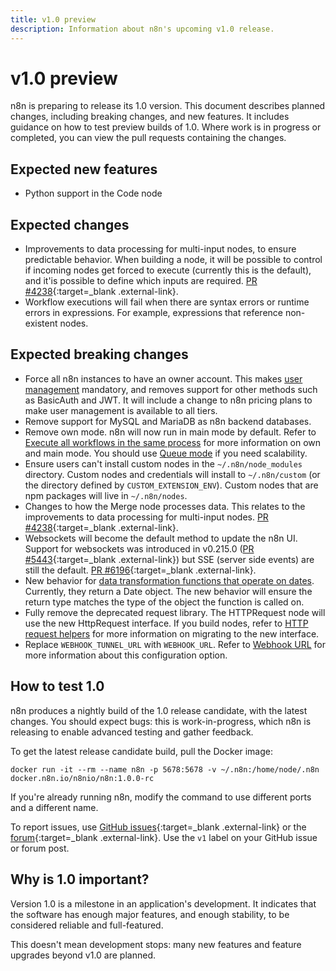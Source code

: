 ```yaml
---
title: v1.0 preview
description: Information about n8n's upcoming v1.0 release.
---
```


# v1.0 preview

n8n is preparing to release its 1.0 version. This document describes planned changes, including breaking changes, and new features. It includes guidance on how to test preview builds of 1.0. Where work is in progress or completed, you can view the pull requests containing the changes.

## Expected new features

* Python support in the Code node

## Expected changes

* Improvements to data processing for multi-input nodes, to ensure predictable behavior. When building a node, it will be possible to control if incoming nodes get forced to execute (currently this is the default), and it'is possible to define which inputs are required. [PR #4238](https://github.com/n8n-io/n8n/pull/4238){:target=_blank .external-link}.
* Workflow executions will fail when there are syntax errors or runtime errors in expressions. For example, expressions that reference non-existent nodes.


## Expected breaking changes

* Force all n8n instances to have an owner account. This makes [user management](/user-management/) mandatory, and removes support for other methods such as BasicAuth and JWT. It will include a change to n8n pricing plans to make user management is available to all tiers.
* Remove support for MySQL and MariaDB as n8n backend databases.
* Remove own mode. n8n will now run in main mode by default. Refer to [Execute all workflows in the same process](/hosting/environment-variables/configuration-methods/#execute-all-workflows-in-the-same-process) for more information on own and main mode. You should use [Queue mode](/hosting/scaling/queue-mode/) if you need scalability.
* Ensure users can't install custom nodes in the `~/.n8n/node_modules` directory. Custom nodes and credentials will install to `~/.n8n/custom` (or the directory defined by `CUSTOM_EXTENSION_ENV`). Custom nodes that are npm packages will live in `~/.n8n/nodes`.
* Changes to how the Merge node processes data. This relates to the improvements to data processing for multi-input nodes. [PR #4238](https://github.com/n8n-io/n8n/pull/4238){:target=_blank .external-link}.
* Websockets will become the default method to update the n8n UI. Support for websockets was introduced in v0.215.0 ([PR #5443](https://github.com/n8n-io/n8n/pull/5443){:target=_blank .external-link}) but SSE (server side events) are still the default. [PR #6196](https://github.com/n8n-io/n8n/pull/6196){:target=_blank .external-link}.
* New behavior for [data transformation functions that operate on dates](/code-examples/expressions/data-transformation-functions/dates/). Currently, they return a Date object. The new behavior will ensure the return type matches the type of the object the function is called on.
* Fully remove the deprecated request library. The HTTPRequest node will use the new HttpRequest interface. If you build nodes, refer to [HTTP request helpers](https://docs.n8n.io/integrations/creating-nodes/build/reference/http-helpers/) for more information on migrating to the new interface.
* Replace `WEBHOOK_TUNNEL_URL` with `WEBHOOK_URL`. Refer to [Webhook URL](/hosting/environment-variables/configuration-methods/#webhook-url) for more information about this configuration option.

## How to test 1.0

n8n produces a nightly build of the 1.0 release candidate, with the latest changes. You should expect bugs: this is work-in-progress, which n8n is releasing to enable advanced testing and gather feedback.

To get the latest release candidate build, pull the Docker image:

```shell
docker run -it --rm --name n8n -p 5678:5678 -v ~/.n8n:/home/node/.n8n docker.n8n.io/n8nio/n8n:1.0.0-rc
```

If you're already running n8n, modify the command to use different ports and a different name.

To report issues, use [GitHub issues](https://github.com/n8n-io/n8n/issues){:target=_blank .external-link} or the [forum](https://community.n8n.io/){:target=_blank .external-link}. Use the `v1` label on your GitHub issue or forum post.

## Why is 1.0 important?

Version 1.0 is a milestone in an application's development. It indicates that the software has enough major features, and enough stability, to be considered reliable and full-featured.

This doesn't mean development stops: many new features and feature upgrades beyond v1.0 are planned.
